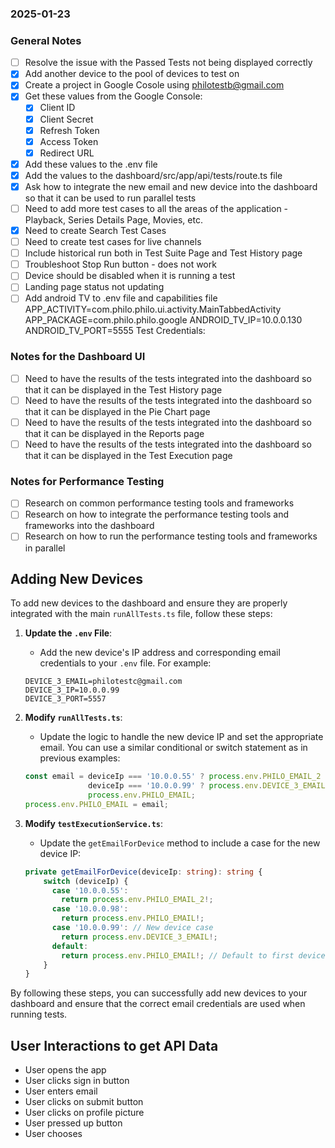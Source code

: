 ### 2025-01-23
### General Notes
- [ ] Resolve the issue with the Passed Tests not being displayed correctly
- [x] Add another device to the pool of devices to test on
- [x] Create a project in Google Cosole using philotestb@gmail.com
- [x] Get these values from the Google Console:
    - [x] Client ID
    - [x] Client Secret
    - [x] Refresh Token
    - [x] Access Token
    - [x] Redirect URL
- [x] Add these values to the .env file
- [x] Add the values to the dashboard/src/app/api/tests/route.ts file
- [x] Ask how to integrate the new email and new device into the dashboard so that it can be used to run parallel tests
- [ ] Need to add more test cases to all the areas of the application - Playback, Series Details Page, Movies, etc.
- [x] Need to create Search Test Cases 
- [ ] Need to create test cases for live channels
- [ ] Include historical run both in Test Suite Page and Test History page 
- [ ] Troubleshoot Stop Run button - does not work
- [ ] Device should be disabled when it is running a test
- [ ] Landing page status not updating
- [ ] Add android TV to .env file and capabilities file
  APP_ACTIVITY=com.philo.philo.ui.activity.MainTabbedActivity
  APP_PACKAGE=com.philo.philo.google
  ANDROID_TV_IP=10.0.0.130
  ANDROID_TV_PORT=5555
Test Credentials:

### Notes for the Dashboard UI
- [ ] Need to have the results of the tests integrated into the dashboard so that it can be displayed in the Test History page
- [ ] Need to have the results of the tests integrated into the dashboard so that it can be displayed in the Pie Chart page
- [ ] Need to have the results of the tests integrated into the dashboard so that it can be displayed in the  Reports page
- [ ] Need to have the results of the tests integrated into the dashboard so that it can be displayed in the Test Execution page

### Notes for Performance Testing
- [ ] Research on common performance testing tools and frameworks
- [ ] Research on how to integrate the performance testing tools and frameworks into the dashboard
- [ ] Research on how to run the performance testing tools and frameworks in parallel

## Adding New Devices

To add new devices to the dashboard and ensure they are properly integrated with the main `runAllTests.ts` file, follow these steps:

1. **Update the `.env` File**:
   - Add the new device's IP address and corresponding email credentials to your `.env` file. For example:

   ```env
   DEVICE_3_EMAIL=philotestc@gmail.com
   DEVICE_3_IP=10.0.0.99
   DEVICE_3_PORT=5557
   ```

2. **Modify `runAllTests.ts`**:
   - Update the logic to handle the new device IP and set the appropriate email. You can use a similar conditional or switch statement as in previous examples:

   ```typescript
   const email = deviceIp === '10.0.0.55' ? process.env.PHILO_EMAIL_2 :
                 deviceIp === '10.0.0.99' ? process.env.DEVICE_3_EMAIL :
                 process.env.PHILO_EMAIL;
   process.env.PHILO_EMAIL = email;
   ```

3. **Modify `testExecutionService.ts`**:
   - Update the `getEmailForDevice` method to include a case for the new device IP:

   ```typescript
   private getEmailForDevice(deviceIp: string): string {
       switch (deviceIp) {
         case '10.0.0.55':
           return process.env.PHILO_EMAIL_2!;
         case '10.0.0.98':
           return process.env.PHILO_EMAIL!;
         case '10.0.0.99': // New device case
           return process.env.DEVICE_3_EMAIL!;
         default:
           return process.env.PHILO_EMAIL!; // Default to first device
       }
   }
   ```

By following these steps, you can successfully add new devices to your dashboard and ensure that the correct email credentials are used when running tests.



## User Interactions to get API Data
- User opens the app
- User clicks sign in button
- User enters email
- User clicks on submit button
- User clicks on profile picture
- User pressed up button
- User chooses 